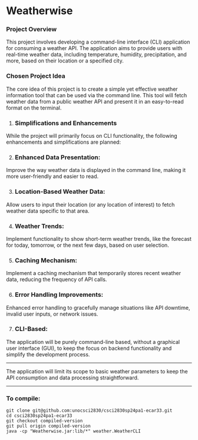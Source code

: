 # Weatherwise

### Project Overview
This project involves developing a command-line interface (CLI) application for consuming a weather API. The application aims to provide users with real-time weather data, including temperature, humidity, precipitation, and more, based on their location or a specified city.

### Chosen Project Idea
The core idea of this project is to create a simple yet effective weather information tool that can be used via the command line. This tool will fetch weather data from a public weather API and present it in an easy-to-read format on the terminal.

1. ### Simplifications and Enhancements
While the project will primarily focus on CLI functionality, the following enhancements and simplifications are planned:

2. ### Enhanced Data Presentation: 
Improve the way weather data is displayed in the command line, making it more user-friendly and easier to read.

3. ### Location-Based Weather Data: 
Allow users to input their location (or any location of interest) to fetch weather data specific to that area.

4. ### Weather Trends: 
Implement functionality to show short-term weather trends, like the forecast for today, tomorrow, or the next few days, based on user selection.

5. ### Caching Mechanism: 
Implement a caching mechanism that temporarily stores recent weather data, reducing the frequency of API calls.

6. ### Error Handling Improvements: 
Enhanced error handling to gracefully manage situations like API downtime, invalid user inputs, or network issues.

7. ### CLI-Based: 
The application will be purely command-line based, without a graphical user interface (GUI), to keep the focus on backend functionality and simplify the development process.

***
The application will limit its scope to basic weather parameters to keep the API consumption and data processing straightforward.
***


### To compile: 
```
git clone git@github.com:unocsci2830/csci2830sp24pa1-ecar33.git
cd csci2830sp24pa1-ecar33
git checkout compiled-version
git pull origin compiled-version
java -cp "Weatherwise.jar:lib/*" weather.WeatherCLI
```
